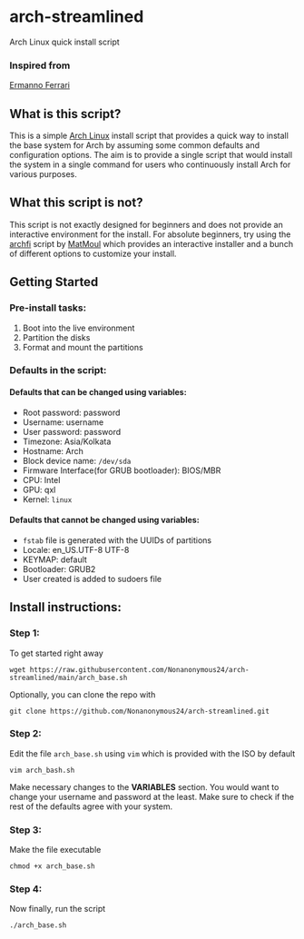 # arch-streamlined
Arch Linux quick install script

### Inspired from
[Ermanno Ferrari](https://gitlab.com/eflinux/arch-basic)

## What is this script?

This is a simple [Arch Linux](https://archlinux.org/) install script that provides a quick way to install the base system for Arch by assuming some common defaults and configuration options.
The aim is to provide a single script that would install the system in a single command for users who continuously install Arch for various purposes.

## What this script is not?

This script is not exactly designed for beginners and does not provide an interactive environment for the install.
For absolute beginners, try using the [archfi](https://github.com/MatMoul/archfi) script by [MatMoul](https://github.com/MatMoul) which provides an interactive installer and a bunch of different options to customize your install.

## Getting Started

### Pre-install tasks:

1. Boot into the live environment
2. Partition the disks
3. Format and mount the partitions

### Defaults in the script:

#### Defaults that can be changed using variables:
- Root password: password
- Username: username
- User password: password
- Timezone: Asia/Kolkata
- Hostname: Arch
- Block device name: `/dev/sda`
- Firmware Interface(for GRUB bootloader): BIOS/MBR
- CPU: Intel
- GPU: qxl
- Kernel: `linux`

#### Defaults that cannot be changed using variables:
- `fstab` file is generated with the UUIDs of partitions
- Locale: en_US.UTF-8 UTF-8
- KEYMAP: default
- Bootloader: GRUB2
- User created is added to sudoers file

## Install instructions:

### Step 1:

To get started right away
```
wget https://raw.githubusercontent.com/Nonanonymous24/arch-streamlined/main/arch_base.sh
```
Optionally, you can clone the repo with
```
git clone https://github.com/Nonanonymous24/arch-streamlined.git
```
### Step 2:

Edit the file `arch_base.sh` using `vim` which is provided with the ISO by default
```
vim arch_bash.sh
```
Make necessary changes to the **VARIABLES** section. You would want to change your username and password at the least. Make sure to check if the rest of the defaults agree with your system.

### Step 3:

Make the file executable
```
chmod +x arch_base.sh
```
### Step 4:

Now finally, run the script
```
./arch_base.sh
```

